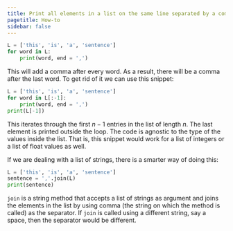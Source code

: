 ```yaml
---
title: Print all elements in a list on the same line separated by a comma
pagetitle: How-to
sidebar: false
---
```


```python
L = ['this', 'is', 'a', 'sentence']
for word in L:
    print(word, end = ',')
```

This will add a comma after every word. As a result, there will be a comma after the last word. To get rid of it we can use this snippet:

```python
L = ['this', 'is', 'a', 'sentence']
for word in L[:-1]:
    print(word, end = ',')
print(L[-1])
```

This iterates through the first $n - 1$ entries in the list of length $n$. The last element is printed outside the loop. The code is agnostic to the type of the values inside the list. That is, this snippet would work for a list of integers or a list of float values as well.

If we are dealing with a list of strings, there is a smarter way of doing this:

```python
L = ['this', 'is', 'a', 'sentence']
sentence = ','.join(L)
print(sentence)
```

`join` is a string method that accepts a list of strings as argument and joins the elements in the list by using comma (the string on which the method is called) as the separator. If `join` is called using a different string, say a space, then the separator would be different.